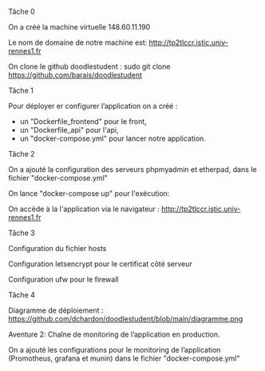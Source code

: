 Tâche 0

On a créé la machine virtuelle 148.60.11.190

Le nom de domaine de notre machine est: http://tp2tlccr.istic.univ-rennes1.fr

On clone le github doodlestudent : sudo git clone https://github.com/barais/doodlestudent


Tâche 1

Pour déployer er configurer l’application on a créé :
- un "Dockerfile_frontend" pour le front,
- un "Dockerfile_api" pour l'api,
- un "docker-compose.yml" pour lancer notre application.

Tâche 2

On a ajouté la configuration des serveurs phpmyadmin et etherpad, dans le fichier "docker-compose.yml"

On lance "docker-compose up" pour l'exécution: 

On accède à la l'application via le navigateur : http://tp2tlccr.istic.univ-rennes1.fr

Tâche 3

Configuration du fichier hosts

Configuration letsencrypt pour le certificat côté serveur

Configuration ufw pour le firewall

Tâche 4

Diagramme de déploiement :  https://github.com/dchardon/doodlestudent/blob/main/diagramme.png

Aventure 2: Chaîne de monitoring de l’application en production.

On a ajouté les configurations pour le monitoring de l’application (Promotheus, grafana et munin) dans le fichier "docker-compose.yml" 
